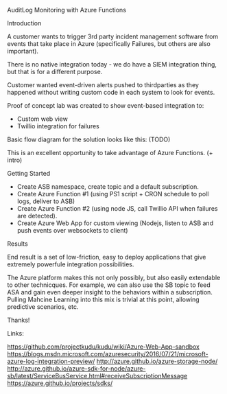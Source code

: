AuditLog Monitoring with Azure Functions	

Introduction

A customer wants to trigger 3rd party incident management software from events that take place in Azure (specifically Failures, but others are also important).

There is no native integration today - we do have a SIEM integration thing, but that is for a different purpose.

Customer wanted event-driven alerts pushed to thirdparties as they happened without writing custom code in each system to look for events.

Proof of concept lab was created to show event-based integration to:
- Custom web view
- Twillio integration for failures

Basic flow diagram for the solution looks like this: (TODO)

This is an excellent opportunity to take advantage of Azure Functions. (+ intro)

Getting Started

- Create ASB namespace, create topic and a default subscription.
- Create Azure Function #1 (using PS1 script + CRON schedule to poll logs, deliver to ASB)
- Create Azure Function #2 (using node JS, call Twillio API when failures are detected).
- Create Azure Web App for custom viewing (Nodejs, listen to ASB and push events over websockets to client)

Results

End result is a set of low-friction, easy to deploy applications that give extremely powerfule integration possibilities.

The Azure platform makes this not only possibly, but also easily extendable to other technicques. For example, we can also use the SB topic to feed ASA and gain even deeper insight to the behaviors within a subscription. Pulling Mahcine Learning into this mix is trivial at this point, allowing predictive scenarios, etc.

Thanks!

Links:

https://github.com/projectkudu/kudu/wiki/Azure-Web-App-sandbox
https://blogs.msdn.microsoft.com/azuresecurity/2016/07/21/microsoft-azure-log-integration-preview/
http://azure.github.io/azure-storage-node/
http://azure.github.io/azure-sdk-for-node/azure-sb/latest/ServiceBusService.html#receiveSubscriptionMessage
https://azure.github.io/projects/sdks/
